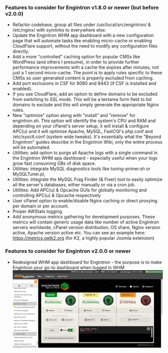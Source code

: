 ### Features to consider for Engintron v1.8.0 or newer (but before v2.0.0)

* Refactor codebase, group all files under /usr/local/src/engintron/ & /etc/nginx/ with symlinks to everywhere else.
* Update the Engintron WHM app dashboard with a new configuration page that will automate tasks like enabling micro-cache or enabling CloudFlare support, without the need to modify any configuration files directly.
* Add a more "controlled" caching option for popular CMSs like WordPress (and others I presume), in order to provide further performance improvements with a cache the expires after minutes, not just a 1 second micro-cache. The point is to apply rules specific to these CMSs so user generated content is properly excluded from caching.
* Add port exclusions in CSF for 8080 and 8443 (if CSF is installed and enabled).
* If you use CloudFlare, add an option to define domains to be excluded from switching to SSL mode. This will be a textarea form field to list domains to exclude and this will simply generate the appropriate Nginx rules.
* New "optimize" option along with "install" and "remove" for engintron.sh. This option will identify the system's CPU and RAM and depending on your cPanel's server setup, it will install & configure APC(u) and it will optimize Apache, MySQL, FastCGI's php.conf and /etc/sysctl.conf (system wide tweaks). It's essentially what the "Beyond Engintron" guides describe in the Engintron Wiki, only the entire process will be automated.
* Utilities: add option to purge all Apache logs with a single command in the Engintron WHM app dashboard - especially useful when your logs grow fast consuming GBs of disk space.
* Utilities: integrate MySQL diagnostics tools like tuning-primer.sh or MySQLTuner.pl,
* Utilities: integrate the MySQL Frag Finder (& Fixer) tool to easily optimize all the server's databases, either manually or via a cron job.
* Utilities: Add APC(u) & Opcache GUIs for globally monitoring and controlling APC(u) & Opcache respectively
* User cPanel option to enable/disable Nginx caching or direct proxying per domain or per account.
* Proper AWStats logging.
* Add anonymous metrics gathering for development purposes. These metrics will contain generic usage data like number of active Engintron servers worldwide, cPanel version distribution, OS share, Nginx version active, Apache version active etc. You can see an example here: https://metrics.getk2.org (for K2, a highly popular Joomla extension)


### Features to consider for Engintron v2.0.0 or newer

* Redesigned WHM app dashboard for Engintron - the purpose is to make Engintron your go-to dashboard when logged in WHM
![Engintron v2](./images/screenshots/2.0.0_mockup.png)
